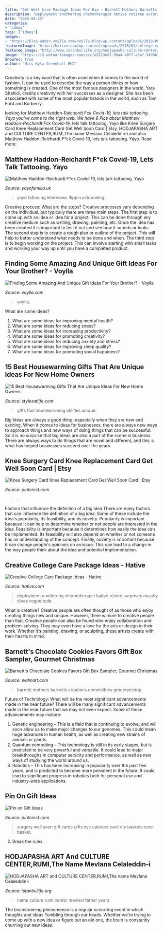 ```yaml
---
title: "Get Well Care Package Ideas For Him ~ Barnett Mothers Barnetts Creations Comestibles Groceryeshop"
description: "Deployment anothering chemotherapie hative retiree surprises musely divas vogueitude"
date: "2023-04-23"
categories:
- "ideas"
tags: ["ideas"]
images:
- "https://blog-admin.voylla.com/voylla-blog/wp-content/uploads/2020/09/Gift-for-brother-1024x727.png"
featuredImage: "http://hative.com/wp-content/uploads/2015/01/college-care-package-ideas/6-creative-college-care-package-ideas.jpg"
featured_image: "http://www.istanbullife.org/hodjapasha-culture-center/hodjapasha-dervish-show5-small.jpg"
image: "https://i5.walmartimages.com/asr/a8213e87-96a4-407f-a3af-34986111a4f9.2f4f56436bf28173ca78c04a3509a65a.jpeg"
ShowToc: true
author: "Miss Kyla Greenholt PhD"
---
```



Creativity is a key word that is often used when it comes to the world of fashion. It can be used to describe the way a person thinks or how something is created. One of the most famous designers in the world, Yara Shahidi, credits creativity with her successes as a designer. She has been associated with some of the most popular brands in the world, such as Tom Ford and Burberry.

	

		
looking for Matthew Haddon-Reichardt F*ck Covid-19, lets talk tattooing. Yayo you've came to the right web. We have 8 Pics about Matthew Haddon-Reichardt F*ck Covid-19, lets talk tattooing. Yayo like Knee Surgery Card Knee Replacement Card Get Well Soon Card | Etsy, HODJAPASHA ART and CULTURE CENTER,RUMI,The name Mevlana Celaleddin-i and also Matthew Haddon-Reichardt F*ck Covid-19, lets talk tattooing. Yayo. Read more:
		
    
## Matthew Haddon-Reichardt F*ck Covid-19, Lets Talk Tattooing. Yayo

<img loading=lazy src="https://cdn.shopify.com/s/files/1/2156/7915/articles/84446452_2524243211187043_8551751735738105856_n_1200x1200_crop_center.jpg?v=1586011208" onerror="this.onerror=null;this.src='https://tse1.mm.bing.net/th?id=OIP.QtkL83154x40plIeVrP7YQHaHa&amp;pid=15.1';" alt="Matthew Haddon-Reichardt F*ck Covid-19, lets talk tattooing. Yayo">

_Source: yayofamilia.uk_

>yayo tattooing interviews flippin astounding. 

	

Creative process: What are the steps?
Creative processes vary depending on the individual, but typically there are three main steps. The first step is to come up with an idea or idea for a project. This can be done through any creative medium such as writing, drawing, painting, etc. Once the idea has been created it is important to test it out and see how it sounds or looks. The second step is to create a rough plan or outline of the project. This will help to better understand what needs to be done and when. The third step is to begin working on the project. This can involve starting with small tasks and working your way up until you have a completed product.

    
## Finding Some Amazing And Unique Gift Ideas For Your Brother? - Voylla

<img loading=lazy src="https://blog-admin.voylla.com/voylla-blog/wp-content/uploads/2020/09/Gift-for-brother-1024x727.png" onerror="this.onerror=null;this.src='https://tse3.mm.bing.net/th?id=OIP.WMhoC1xp-EE2MLspEB4p4gHaFQ&amp;pid=15.1';" alt="Finding Some Amazing And Unique Gift Ideas For Your Brother? - Voylla">

_Source: voylla.com_

>voylla. 

	

What are some ideas?
1. What are some ideas for improving mental health? 
2. What are some ideas for reducing stress? 
3. What are some ideas for increasing productivity? 
4. What are some ideas for promoting creativity?
5. What are some ideas for reducing anxiety and stress? 
6. What are some ideas for improving sleep quality?
7. What are some ideas for promoting social happiness?

    
## 15 Best Housewarming Gifts That Are Unique Ideas For New Home Owners

<img loading=lazy src="http://stylesatlife.com/wp-content/uploads/2018/03/Tool-Utilities.jpg" onerror="this.onerror=null;this.src='https://tse3.mm.bing.net/th?id=OIP.CSP4OzuuuQ8OL3uSd_g6-QAAAA&amp;pid=15.1';" alt="15 Best Housewarming Gifts That Are Unique Ideas For New Home Owners">

_Source: stylesatlife.com_

>gifts tool housewarming utilities unique. 

	

Big Ideas are always a good thing, especially when they are new and exciting. When it comes to ideas for businesses, there are always new ways to approach things and new ways of doing things that can be successful. So it is no surprise that big ideas are also a part of the scene in business. There are always ways to do things that are novel and different, and this is what has helped businesses succeed over the years.

    
## Knee Surgery Card Knee Replacement Card Get Well Soon Card | Etsy

<img loading=lazy src="https://i.pinimg.com/736x/18/f8/06/18f8069ef91faa29fa2fa08c38892157.jpg" onerror="this.onerror=null;this.src='https://tse4.mm.bing.net/th?id=OIP.GvC24DB9bZmKI2DMTOP1TgHaHZ&amp;pid=15.1';" alt="Knee Surgery Card Knee Replacement Card Get Well Soon Card | Etsy">

_Source: pinterest.com_

>. 

	

Factors that influence the definition of a big idea
There are many factors that can influence the definition of a big idea. Some of these include the idea's popularity, its feasibility, and its novelty. Popularity is important because it can help to determine whether or not people are interested in the idea. Feasibility is important because it determines how easily the idea can be implemented. Its feasibility will also depend on whether or not someone has an understanding of the concept. Finally, novelty is important because it can change people's opinions on an issue. This can lead to a change in the way people think about the idea and potential implementation.

    
## Creative College Care Package Ideas - Hative

<img loading=lazy src="http://hative.com/wp-content/uploads/2015/01/college-care-package-ideas/6-creative-college-care-package-ideas.jpg" onerror="this.onerror=null;this.src='https://tse3.mm.bing.net/th?id=OIP.h1k7ObZoeLpt0Ysoymv19QHaJ7&amp;pid=15.1';" alt="Creative College Care Package Ideas - Hative">

_Source: hative.com_

>deployment anothering chemotherapie hative retiree surprises musely divas vogueitude. 

	

What is creative?
Creative people are often thought of as those who enjoy creating things new and unique. However, there is more to creative people than that. Creative people can also be found who enjoy collaboration and problem-solving. They may even have a love for the arts or design in their work. Whether it’s painting, drawing, or sculpting, these artists create with their hearts in mind.

    
## Barnett&#039;s Chocolate Cookies Favors Gift Box Sampler, Gourmet Christmas

<img loading=lazy src="https://i5.walmartimages.com/asr/a8213e87-96a4-407f-a3af-34986111a4f9.2f4f56436bf28173ca78c04a3509a65a.jpeg" onerror="this.onerror=null;this.src='https://tse1.mm.bing.net/th?id=OIP.8EIyWjf15Kob7fkpqC79DAHaHa&amp;pid=15.1';" alt="Barnett&#039;s Chocolate Cookies Favors Gift Box Sampler, Gourmet Christmas">

_Source: walmart.com_

>barnett mothers barnetts creations comestibles groceryeshop. 

	

Future of Technology: What will be the most significant advancements made in the near future?
There will be many significant advancements made in the near future that we may not even expect. Some of these advancements may include: 
1. Genetic engineering – This is a field that is continuing to evolve, and will soon allow us to make major changes to our genomes. This could mean huge advances in human health, as well as creating new strains of animals or plants. 
2. Quantum computing – This technology is still in its early stages, but is predicted to be very powerful and versatile. It could lead to major breakthroughs in computer security and performance, as well as new ways of studying the world around us. 
3. Robotics – This has been increasing in popularity over the past few years, and is predicted to become more prevalent in the future. It could lead to significant progress in robotics both for personal use and industry-wide applications. 

    
## Pin On Gift Ideas

<img loading=lazy src="https://i.pinimg.com/736x/52/d1/9b/52d19bc95ae1e0c10b1cb245d2abc8b1--surgery-gift-basket-get-well-soon-gift-ideas-after-surgery.jpg" onerror="this.onerror=null;this.src='https://tse3.mm.bing.net/th?id=OIP.ohw08_iif68VzVpO444jBwAAAA&amp;pid=15.1';" alt="Pin on Gift Ideas">

_Source: pinterest.com_

>surgery well soon gift cards gifts eye cataract card diy baskets care basket. 

	

2. Break the rules.

    
## HODJAPASHA ART And CULTURE CENTER,RUMI,The Name Mevlana Celaleddin-i

<img loading=lazy src="http://www.istanbullife.org/hodjapasha-culture-center/hodjapasha-dervish-show5-small.jpg" onerror="this.onerror=null;this.src='https://tse1.mm.bing.net/th?id=OIP.cCmWC8-Sw_OqaBG1V3oXNwAAAA&amp;pid=15.1';" alt="HODJAPASHA ART and CULTURE CENTER,RUMI,The name Mevlana Celaleddin-i">

_Source: istanbullife.org_

>name culture rumi center mevlevi father years. 

	

The brainstroming phenomenon is a regular occurring event in which thoughts and ideas Tumbling through our heads. Whether we're trying to come up with a new idea or figure out an old one, the brain is constantly churning out new ideas. 

